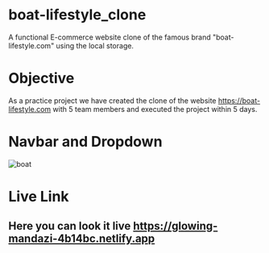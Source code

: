 # boat-lifestyle_clone
A functional E-commerce website clone of the famous brand "boat-lifestyle.com" using the local storage.


# Objective

As a practice project we have created the clone of the website <a href="https://boat-lifestyle.com"> https://boat-lifestyle.com </a> with 5 team members and executed the project within 5 days. 

# Navbar and Dropdown
![boat](https://user-images.githubusercontent.com/101733074/192524235-8a79886b-ab6c-4f9e-99fc-1a5ebd9b73a5.png)



# Live Link
## Here you can look it live <a href="https://glowing-mandazi-4b14bc.netlify.app/" target="_blank"> https://glowing-mandazi-4b14bc.netlify.app </a>
